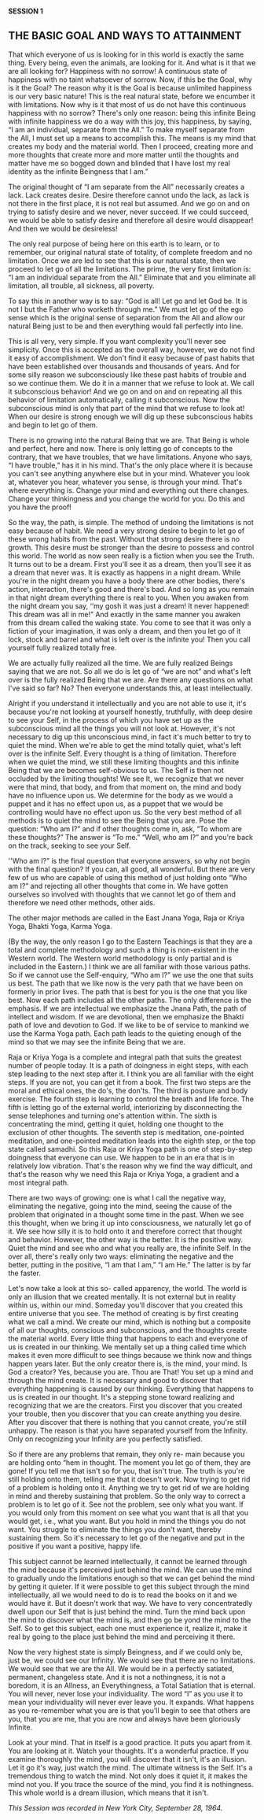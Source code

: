 #### SESSION 1
## THE BASIC GOAL AND WAYS TO ATTAINMENT

That which everyone of us is looking for in this world is exactly the same thing. Every being, even the animals, are looking for it. And what is it that we are all looking for? Happiness with no sorrow! A continuous state of happiness with no taint whatsoever of sorrow. Now, if this be the Goal, why is it the Goal? The reason why it is the Goal is because unlimited happiness is our very basic nature! This is the real natural state, before we encumber it with limitations. Now why is it that most of us do not have this continuous happiness with no sorrow? There's only one reason: being this infinite Being with infinite happiness we do a way with this joy, this happiness, by saying, “I am an individual, separate from the All.” To make myself separate from the All, I must set up a means to accomplish this. The means is my mind that creates my body and the material world. Then I proceed, creating more and more thoughts that create more and more matter until the thoughts and matter have me so bogged down and blinded that I have lost my real identity as the infinite Beingness that I am.”

The original thought of “I am separate from the All” necessarily creates a lack. Lack creates desire. Desire therefore cannot undo the lack, as lack is not there in the first place, it is not real but assumed. And we go on and on trying to satisfy desire and we never, never succeed. If we could succeed, we would be able to satisfy desire and therefore all desire would disappear! And then we would be desireless!

The only real purpose of being here on this earth is to learn, or to remember, our original natural state of totality, of complete freedom and no limitation. Once we are led to see that this is our natural state, then we proceed to let go of all the limitations. The prime, the very first limitation is: “I am an individual separate from the All.” Eliminate that and you eliminate all limitation, all trouble, all sickness, all poverty.

To say this in another way is to say: “God is all! Let go and let God be. It is not I but the Father who worketh through me.” We must let go of the ego sense which is the original sense of separation from the All and allow our natural Being just to be and then everything would fall perfectly into line.

This is all very, very simple. If you want complexity you'll never see simplicity. Once this is accepted as the overall way, however, we do not find it easy of accomplishment. We don't find it easy because of past habits that have been established over thousands and thousands of years. And for some silly reason we subconsciously like these past habits of trouble and so we continue them. We do it in a manner that we refuse to look at. We call it subconscious behavior! And we go on and on and on repeating all this behavior of limitation automatically, calling it subconscious. Now the subconscious mind is only that part of the mind that we refuse to look at! When our desire is strong enough we will dig up these subconscious habits and begin to let go of them.

There is no growing into the natural Being that we are. That Being is whole and perfect, here and now. There is only letting go of concepts to the contrary, that we have troubles, that we have limitations. Anyone who says, “I have trouble,” has it in his mind. That's the only place where it is because you can't see anything anywhere else but in your mind. Whatever you look at, whatever you hear, whatever you sense, is through your mind. That's where everything is. Change your mind and everything out there changes. Change your thinkingness and you change the world for you. Do this and you have the proof!

So the way, the path, is simple. The method of undoing the limitations is not easy because of habit. We need a very strong desire to begin to let go of these wrong habits from the past. Without that strong desire there is no growth. This desire must be stronger than the desire to possess and control this world. The world as now seen really is a fiction when you see the Truth. It turns out to be a dream. First you'll see it as a dream, then you'll see it as a dream that never was. It is exactly as happens in a night dream. While you're in the night dream you have a body there are other bodies, there's action, interaction, there's good and there's bad. And so long as you remain in that night dream everything there is real to you. When you awaken from the night dream you say, ‘‘my gosh it was just a dream! It never happened! This dream was all in me!” And exactly in the same manner you awaken from this dream called the waking state. You come to see that it was only a fiction of your imagination, it was only a dream, and then you let go of it lock, stock and barrel and what is left over is the infinite you! Then you call yourself fully realized totally free.

We are actually fully realized all the time. We are fully realized Beings saying that we are not. So all we do is let go of “we are not” and what's left over is the fully realized Being that we are. Are there any questions on what I've said so far? No? Then everyone understands this, at least intellectually.

Alright if you understand it intellectually and you are not able to use it, it's because you're not looking at yourself honestly, truthfully, with deep desire to see your Self, in the process of which you have set up as the subconscious mind all the things you will not look at. However, it's not necessary to dig up this unconscious mind, in fact it's much better to try to quiet the mind. When we're able to get the mind totally quiet, what's left over is the infinite Self. Every thought is a thing of limitation. Therefore when we quiet the mind, we still these limiting thoughts and this infinite Being that we are becomes self-obvious to us. The Self is then not occluded by the limiting thoughts! We see It, we recognize that we never were that mind, that body, and from that moment on, the mind and body have no influence upon us. We determine for the body as we would a puppet and it has no effect upon us, as a puppet that we would be controlling would have no effect upon us. So the very best method of all methods is to quiet the mind to see the Being that you are. Pose the question: “Who am I?” and if other thoughts come in, ask, “To whom are these thoughts?” The answer is “To me.” “Well, who am I?” and you're back on the track, seeking to see your Self.

''Who am I?” is the final question that everyone answers, so why not begin with the final question? If you can, all good, all wonderful. But there are very few of us who are capable of using this method of just holding onto “Who am I?” and rejecting all other thoughts that come in. We have gotten ourselves so involved with thoughts that we cannot let go of them and therefore we need other methods, other aids.

The other major methods are called in the East Jnana Yoga, Raja or Kriya Yoga, Bhakti Yoga, Karma Yoga.

(By the way, the only reason I go to the Eastern Teachings is that they are a total and complete methodology and such a thing is non-existent in the Western world. The Western world methodology is only partial and is included in the Eastern.) I think we are all familiar with those various paths. So if we cannot use the Self-enquiry, “Who am I?” we use the one that suits us best. The path that we like now is the very path that we have been on formerly in prior lives. The path that is best for you is the one that you like best. Now each path includes all the other paths. The only difference is the emphasis. If we are intellectual we emphasize the Jnana Path, the path of intellect and wisdom. If we are devotional, then we emphasize the Bhakti path of love and devotion to God. If we like to be of service to mankind we use the Karma Yoga path. Each path leads to the quieting enough of the mind so that we may see the infinite Being that we are.

Raja or Kriya Yoga is a complete and integral path that suits the greatest number of people today. It is a path of doingness in eight steps, with each step leading to the next step after it. I think you are all familiar with the eight steps. If you are not, you can get it from a book. The first two steps are the moral and ethical ones, the do's, the don'ts. The third is posture and body exercise. The fourth step is learning to control the breath and life force. The fifth is letting go of the external world, interiorizing by disconnecting the sense telephones and turning one's attention within. The sixth is concentrating the mind, getting it quiet, holding one thought to the exclusion of other thoughts. The seventh step is meditation, one-pointed meditation, and one-pointed meditation leads into the eighth step, or the top state called samadhi. So this Raja or Kriya Yoga path is one of step-by-step doingness that everyone can use. We happen to be in an era that is in relatively low vibration. That's the reason why we find the way difficult, and that's the reason why we need this Raja or Kriya Yoga, a gradient and a most integral path.

There are two ways of growing: one is what I call the negative way, eliminating the negative, going into the mind, seeing the cause of the problem that originated in a thought some time in the past. When we see this thought, when we bring it up into consciousness, we naturally let go of it. We see how silly it is to hold onto it and therefore correct that thought and behavior. However, the other way is the better. It is the positive way. Quiet the mind and see who and what you really are, the infinite Self. In the over all, there's really only two ways: eliminating the negative and the better, putting in the positive, “I am that I am,” “I am He.” The latter is by far the faster.

Let's now take a look at this so- called apparency, the world. The world is only an illusion that we created mentally. It is not external but in reality within us, within our mind. Someday you'll discover that you created this entire universe that you see. The method of creating is by first creating what we call a mind. We create our mind, which is nothing but a composite of all our thoughts, conscious and subconscious, and the thoughts create the material world. Every little thing that happens to each and everyone of us is created in our thinking. We mentally set up a thing called time which makes it even more difficult to see things because we think now and things happen years later. But the only creator there is, is the mind, your mind. Is God a creator? Yes, because you are. Thou are That! You set up a mind and through the mind create. It is necessary and good to discover that everything happening is caused by our thinking. Everything that happens to us is created in our thought. It's a stepping stone toward realizing and recognizing that we are the creators. First you discover that you created your trouble, then you discover that you can create anything you desire. After you discover that there is nothing that you cannot create, you're still unhappy. The reason is that you have separated yourself from the Infinity. Only on recognizing your Infinity are you perfectly satisfied.

So if there are any problems that remain, they only re- main because you are holding onto “hem in thought. The moment you let go of them, they are gone! If you tell me that isn't so for you, that isn't true. The truth is you're still holding onto them, telling me that it doesn't work. Now trying to get rid of a problem is holding onto it. Anything we try to get rid of we are holding in mind and thereby sustaining that problem. So the only way to correct a problem is to let go of it. See not the problem, see only what you want. If you would only from this moment on see what you want that is all that you would get, i.e., what you want. But you hold in mind the things you do not want. You struggle to eliminate the things you don't want, thereby sustaining them. So it's necessary to let go of the negative and put in the positive if you want a positive, happy life.

This subject cannot be learned intellectually, it cannot be learned through the mind because it's perceived just behind the mind. We can use the mind to gradually undo the limitations enough so that we can get behind the mind by getting it quieter. If it were possible to get this subject through the mind intellectually, all we would need to do is to read the books on it and we would have it. But it doesn't work that way. We have to very concentratedly dwell upon our Self that is just behind the mind. Turn the mind back upon the mind to discover what the mind is, and then go be yond the mind to the Self. So to get this subject, each one must experience it, realize it, make it real by going to the place just behind the mind and perceiving it there.

Now the very highest state is simply Beingness, and if we could only be, just be, we could see our Infinity. We would see that there are no limitations. We would see that we are the All. We would be in a perfectly satiated, permanent, changeless state. And it is not a nothingness, it is not a boredom, it is an Allness, an Everythingness, a Total Satiation that is eternal. You will never, never lose your individuality. The word “I” as you use it to mean your individuality will never ever leave you. It expands. What happens as you re-remember what you are is that you'll begin to see that others are you, that you are me, that you are now and always have been gloriously Infinite.

Look at your mind. That in itself is a good practice. It puts you apart from it. You are looking at it. Watch your thoughts. It's a wonderful practice. If you examine thoroughly the mind, you will discover that it isn't, it's an illusion. Let it go it's way, just watch the mind. The ultimate witness is the Self. It's a tremendous thing to watch the mind. Not only does it quiet it, it makes the mind not you. If you trace the source of the mind, you find it is nothingness. This whole world is a dream illusion, which means that it isn't.

*This Session was recorded in New York City, September 28, 1964.*
